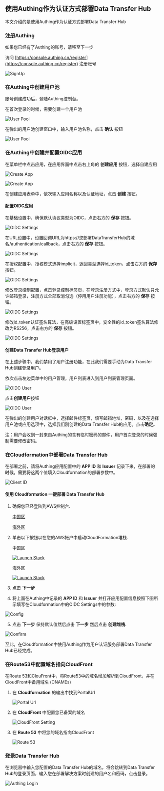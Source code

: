 ## 使用Authing作为认证方式部署Data Transfer Hub

本文介绍的是使用Authing作为认证方式部署Data Transfer Hub

### 注册Authing

如果您已经有了Authing的账号，请移至下一步

访问 [https://console.authing.cn/register](https://console.authing.cn/register) 注册账号

![SignUp](./images/signup.jpg)

### 在Authing中创建用户池

账号创建成功后，登陆Authing控制台。

在首次登录的时候，需要创建一个用户池

![User Pool](./images/authing_pool_1.jpg)

在弹出的用户池创建窗口中，输入用户池名称，点击 **确认** 按钮

![User Pool](./images/authing_pool_2.jpg)

### 在Authing中创建并配置OIDC应用

在菜单栏中点击应用，在应用界面中点击右上角的 **创建应用** 按钮，选择自建应用

![Create App](./images/authing_app_1.jpg)

![Create App](./images/authing_app_2.jpg)

在创建应用表单中，依次输入应用名称以及认证地址，点击 **创建** 按钮。
#### 配置OIDC应用

在基础设置中，确保默认协议类型为OIDC，点击右方的 **保存** 按钮。

![OIDC Settings](./images/authing_setting_1.jpg)

在URL设置中，设置回调URL为https://您部署DataTransferHub的域名/authentication/callback，点击右方的 **保存** 按钮。

![OIDC Settings](./images/authing_setting_2.jpg)

在授权配置中，授权模式选择implicit，返回类型选择id_token，点击右方的 **保存** 按钮。

![OIDC Settings](./images/authing_setting_3.jpg)

修改登录控制配置，点击登录控制标签页，在登录注册方式中，登录方式默认只允许邮箱登录，注册方式全部取消勾选（停用用户注册功能），点击右方的 **保存** 按钮。

![OIDC Settings](./images/authing_setting_4.jpg)

修改id_token认证签名算法，在高级设置标签页中，安全性的id_token签名算法修改为RS256，点击右方的 **保存** 按钮。

![OIDC Settings](./images/authing_setting_5.jpg)

#### 创建Data Transfer Hub登录用户

在上述步骤中，我们禁用了用户注册功能，在此我们需要手动为Data Transfer Hub创建登录用户。

依次点击左边菜单中的用户管理，用户列表进入到用户列表管理页面。

![OIDC User](./images/authing_user_1.jpg)

点击**创建用户**按钮

![OIDC User](./images/authing_user_2.jpg)

在弹出的创建用户对话框中，选择邮件标签页，填写邮箱地址，密码，以及在选择用户池或应用选项中，选择我们刚创建的Data Transfer Hub的应用。点击**确定**。

注：用户会收到一封来自Authing的含有临时密码的邮件，用户首次登录的时候强制需要修改密码。

### 在Cloudformation中部署Data Transfer Hub

在部署之前，请将Authing应用配置中的 **APP ID** 和 **Issuer** 记录下来，在部署的时候，需要将这两个值填入Cloudformation的部署参数中。

![Client ID](./images/clientid.jpg)

#### 使用 Cloudformation 一键部署 Data Transfer Hub

1. 确保您已经登陆到AWS控制台.

    [中国区](https://console.amazonaws.cn/console/home)

    [海外区](https://console.aws.amazon.com/console/home)

2. 单击以下按钮以在您的AWS帐户中启动CloudFormation堆栈.

    中国区

    [![Launch Stack](../../../launch-stack.png)](https://console.amazonaws.cn/cloudformation/home#/stacks/create/template?stackName=DataTransferHub&templateURL=https://aws-gcr-solutions.s3.cn-north-1.amazonaws.com.cn/data-transfer-hub/latest/DataTransferHub-openid.template)

    海外区

    [![Launch Stack](../../../launch-stack.png)](https://console.aws.amazon.com/cloudformation/home#/stacks/create/template?stackName=DataTransferHub&templateURL=https://aws-gcr-solutions.s3.amazonaws.com/data-transfer-hub/latest/DataTransferHub-openid.template)

3. 点击 **下一步**

4. 将上面在Authing中记录的 **APP ID** 和 **Issuer** 并打开应用配置信息按照下图所示填写在Cloudformation中的OIDC Settings中的参数:

  ![Config](./images/cf-config.jpg)
   
5. 点击 **下一步** 保持默认值然后点击 **下一步** 然后点击 **创建堆栈**.

  ![Confirm](./images/cf-check.jpg)

至此，在Cloudformation中使用Authing作为用户认证服务部署Data Transfer Hub已经完成。

### 在Route53中配置域名指向CloudFront

在Route 53和ClouFront中，将Route53中的域名增加解析到CloudFront，并在CloudFront中备用域名 (CNAMEs)

1. 在 **Cloudformation** 的输出中找到PortalUrl

   ![Portal Url](../../images/oidc-app-setting-output.jpg)

2. 在 **CloudFront** 中配置您已备案的域名

   ![CloudFront Setting](../../images/oidc-app-setting-cfn.jpg)

3. 在 **Route 53** 中将您的域名指向CloudFront

   ![Route 53](../../images/oidc-app-setting-r53.jpg)

### 登录Data Transfer Hub

在浏览器中输入您配置的Data Transfer Hub的域名，将会跳转到Data Transfer Hub的登录页面，输入您在部署解决方案时创建的用户名和密码，点击登录。

  ![Authing Login](./images/authing_signin.jpg)


